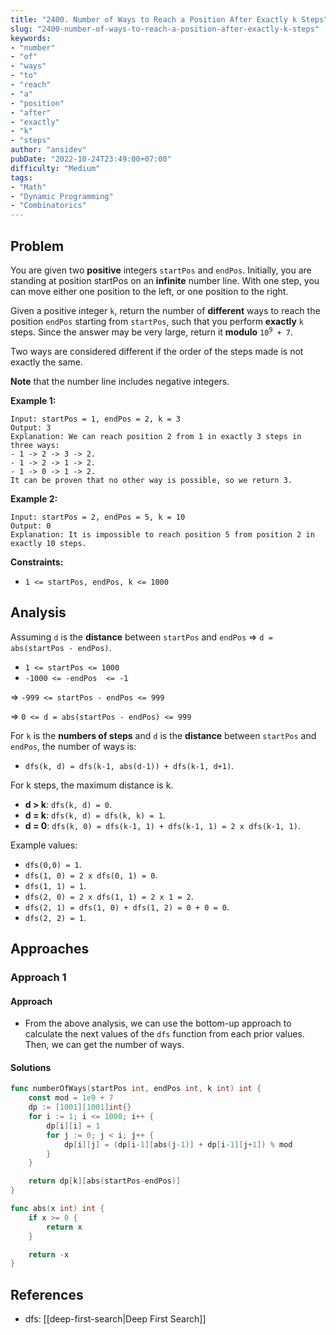 ```yaml
---
title: "2400. Number of Ways to Reach a Position After Exactly k Steps"
slug: "2400-number-of-ways-to-reach-a-position-after-exactly-k-steps"
keywords:
- "number"
- "of"
- "ways"
- "to"
- "reach"
- "a"
- "position"
- "after"
- "exactly"
- "k"
- "steps"
author: "ansidev"
pubDate: "2022-10-24T23:49:00+07:00"
difficulty: "Medium"
tags:
- "Math"
- "Dynamic Programming"
- "Combinatorics"
---
```

## Problem

You are given two **positive** integers `startPos` and `endPos`. Initially, you are standing at position startPos on an **infinite** number line. With one step, you can move either one position to the left, or one position to the right.

Given a positive integer `k`, return the number of **different** ways to reach the position `endPos` starting from `startPos`, such that you perform **exactly** `k` steps. Since the answer may be very large, return it **modulo** <code>10<sup>9</sup> + 7</code>.

Two ways are considered different if the order of the steps made is not exactly the same.

**Note** that the number line includes negative integers.

**Example 1:**

```
Input: startPos = 1, endPos = 2, k = 3
Output: 3
Explanation: We can reach position 2 from 1 in exactly 3 steps in three ways:
- 1 -> 2 -> 3 -> 2.
- 1 -> 2 -> 1 -> 2.
- 1 -> 0 -> 1 -> 2.
It can be proven that no other way is possible, so we return 3.
```
**Example 2:**

```
Input: startPos = 2, endPos = 5, k = 10
Output: 0
Explanation: It is impossible to reach position 5 from position 2 in exactly 10 steps.
```

**Constraints:**

- `1 <= startPos, endPos, k <= 1000`

## Analysis

Assuming `d` is the **distance** between `startPos` and `endPos` => `d = abs(startPos - endPos)`.

- `1 <= startPos <= 1000`
- `-1000 <= -endPos  <= -1`

=> `-999 <= startPos - endPos <= 999`

=> `0 <= d = abs(startPos - endPos) <= 999`

For `k` is the **numbers of steps** and `d` is the **distance** between `startPos` and `endPos`, the number of ways is:
- `dfs(k, d) = dfs(k-1, abs(d-1)) + dfs(k-1, d+1)`.

For k steps, the maximum distance is k.
- **d > k**: `dfs(k, d) = 0`.
- **d = k**: `dfs(k, d) = dfs(k, k) = 1`.
- **d = 0**: `dfs(k, 0) = dfs(k-1, 1) + dfs(k-1, 1) = 2 x dfs(k-1, 1)`.


Example values:
- `dfs(0,0) = 1`.
- `dfs(1, 0) = 2 x dfs(0, 1) = 0`.
- `dfs(1, 1) = 1`.
- `dfs(2, 0) = 2 x dfs(1, 1) = 2 x 1 = 2`.
- `dfs(2, 1) = dfs(1, 0) + dfs(1, 2) = 0 + 0 = 0`.
- `dfs(2, 2) = 1`.

## Approaches

### Approach 1

#### Approach

- From the above analysis, we can use the bottom-up approach to calculate the next values of the `dfs` function from each prior values. Then, we can get the number of ways.

#### Solutions

```go
func numberOfWays(startPos int, endPos int, k int) int {
	const mod = 1e9 + 7
	dp := [1001][1001]int{}
	for i := 1; i <= 1000; i++ {
		dp[i][i] = 1
		for j := 0; j < i; j++ {
			dp[i][j] = (dp[i-1][abs(j-1)] + dp[i-1][j+1]) % mod
		}
	}

	return dp[k][abs(startPos-endPos)]
}

func abs(x int) int {
	if x >= 0 {
		return x
	}

	return -x
}
```

## References
- dfs: [[deep-first-search|Deep First Search]]
